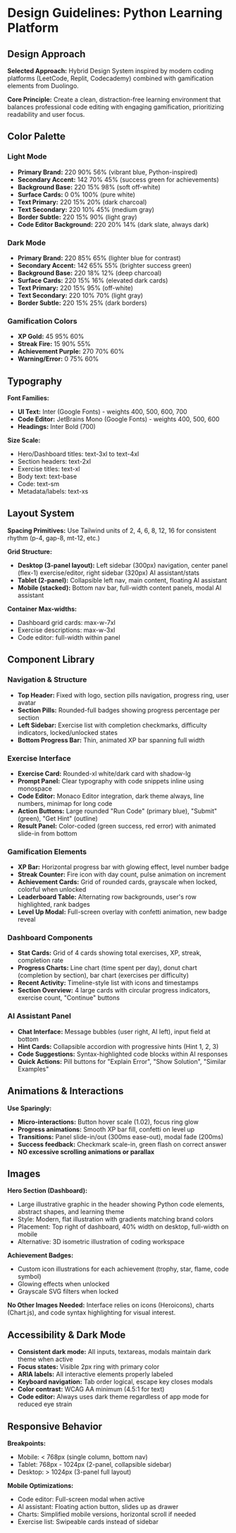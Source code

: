 # Design Guidelines: Python Learning Platform

## Design Approach

**Selected Approach:** Hybrid Design System inspired by modern coding platforms (LeetCode, Replit, Codecademy) combined with gamification elements from Duolingo.

**Core Principle:** Create a clean, distraction-free learning environment that balances professional code editing with engaging gamification, prioritizing readability and user focus.

## Color Palette

### Light Mode
- **Primary Brand:** 220 90% 56% (vibrant blue, Python-inspired)
- **Secondary Accent:** 142 70% 45% (success green for achievements)
- **Background Base:** 220 15% 98% (soft off-white)
- **Surface Cards:** 0 0% 100% (pure white)
- **Text Primary:** 220 15% 20% (dark charcoal)
- **Text Secondary:** 220 10% 45% (medium gray)
- **Border Subtle:** 220 15% 90% (light gray)
- **Code Editor Background:** 220 20% 14% (dark slate, always dark)

### Dark Mode
- **Primary Brand:** 220 85% 65% (lighter blue for contrast)
- **Secondary Accent:** 142 65% 55% (brighter success green)
- **Background Base:** 220 18% 12% (deep charcoal)
- **Surface Cards:** 220 15% 16% (elevated dark cards)
- **Text Primary:** 220 15% 95% (off-white)
- **Text Secondary:** 220 10% 70% (light gray)
- **Border Subtle:** 220 15% 25% (dark borders)

### Gamification Colors
- **XP Gold:** 45 95% 60%
- **Streak Fire:** 15 90% 55%
- **Achievement Purple:** 270 70% 60%
- **Warning/Error:** 0 75% 60%

## Typography

**Font Families:**
- **UI Text:** Inter (Google Fonts) - weights 400, 500, 600, 700
- **Code Editor:** JetBrains Mono (Google Fonts) - weights 400, 500, 600
- **Headings:** Inter Bold (700)

**Size Scale:**
- Hero/Dashboard titles: text-3xl to text-4xl
- Section headers: text-2xl
- Exercise titles: text-xl
- Body text: text-base
- Code: text-sm
- Metadata/labels: text-xs

## Layout System

**Spacing Primitives:** Use Tailwind units of 2, 4, 6, 8, 12, 16 for consistent rhythm (p-4, gap-8, mt-12, etc.)

**Grid Structure:**
- **Desktop (3-panel layout):** Left sidebar (300px) navigation, center panel (flex-1) exercise/editor, right sidebar (320px) AI assistant/stats
- **Tablet (2-panel):** Collapsible left nav, main content, floating AI assistant
- **Mobile (stacked):** Bottom nav bar, full-width content panels, modal AI assistant

**Container Max-widths:**
- Dashboard grid cards: max-w-7xl
- Exercise descriptions: max-w-3xl
- Code editor: full-width within panel

## Component Library

### Navigation & Structure
- **Top Header:** Fixed with logo, section pills navigation, progress ring, user avatar
- **Section Pills:** Rounded-full badges showing progress percentage per section
- **Left Sidebar:** Exercise list with completion checkmarks, difficulty indicators, locked/unlocked states
- **Bottom Progress Bar:** Thin, animated XP bar spanning full width

### Exercise Interface
- **Exercise Card:** Rounded-xl white/dark card with shadow-lg
- **Prompt Panel:** Clear typography with code snippets inline using monospace
- **Code Editor:** Monaco Editor integration, dark theme always, line numbers, minimap for long code
- **Action Buttons:** Large rounded "Run Code" (primary blue), "Submit" (green), "Get Hint" (outline)
- **Result Panel:** Color-coded (green success, red error) with animated slide-in from bottom

### Gamification Elements
- **XP Bar:** Horizontal progress bar with glowing effect, level number badge
- **Streak Counter:** Fire icon with day count, pulse animation on increment
- **Achievement Cards:** Grid of rounded cards, grayscale when locked, colorful when unlocked
- **Leaderboard Table:** Alternating row backgrounds, user's row highlighted, rank badges
- **Level Up Modal:** Full-screen overlay with confetti animation, new badge reveal

### Dashboard Components
- **Stat Cards:** Grid of 4 cards showing total exercises, XP, streak, completion rate
- **Progress Charts:** Line chart (time spent per day), donut chart (completion by section), bar chart (exercises per difficulty)
- **Recent Activity:** Timeline-style list with icons and timestamps
- **Section Overview:** 4 large cards with circular progress indicators, exercise count, "Continue" buttons

### AI Assistant Panel
- **Chat Interface:** Message bubbles (user right, AI left), input field at bottom
- **Hint Cards:** Collapsible accordion with progressive hints (Hint 1, 2, 3)
- **Code Suggestions:** Syntax-highlighted code blocks within AI responses
- **Quick Actions:** Pill buttons for "Explain Error", "Show Solution", "Similar Examples"

## Animations & Interactions

**Use Sparingly:**
- **Micro-interactions:** Button hover scale (1.02), focus ring glow
- **Progress animations:** Smooth XP bar fill, confetti on level up
- **Transitions:** Panel slide-in/out (300ms ease-out), modal fade (200ms)
- **Success feedback:** Checkmark scale-in, green flash on correct answer
- **NO excessive scrolling animations or parallax**

## Images

**Hero Section (Dashboard):**
- Large illustrative graphic in the header showing Python code elements, abstract shapes, and learning theme
- Style: Modern, flat illustration with gradients matching brand colors
- Placement: Top right of dashboard, 40% width on desktop, full-width on mobile
- Alternative: 3D isometric illustration of coding workspace

**Achievement Badges:**
- Custom icon illustrations for each achievement (trophy, star, flame, code symbol)
- Glowing effects when unlocked
- Grayscale SVG filters when locked

**No Other Images Needed:** Interface relies on icons (Heroicons), charts (Chart.js), and code syntax highlighting for visual interest.

## Accessibility & Dark Mode

- **Consistent dark mode:** All inputs, textareas, modals maintain dark theme when active
- **Focus states:** Visible 2px ring with primary color
- **ARIA labels:** All interactive elements properly labeled
- **Keyboard navigation:** Tab order logical, escape key closes modals
- **Color contrast:** WCAG AA minimum (4.5:1 for text)
- **Code editor:** Always uses dark theme regardless of app mode for reduced eye strain

## Responsive Behavior

**Breakpoints:**
- Mobile: < 768px (single column, bottom nav)
- Tablet: 768px - 1024px (2-panel, collapsible sidebar)
- Desktop: > 1024px (3-panel full layout)

**Mobile Optimizations:**
- Code editor: Full-screen modal when active
- AI assistant: Floating action button, slides up as drawer
- Charts: Simplified mobile versions, horizontal scroll if needed
- Exercise list: Swipeable cards instead of sidebar